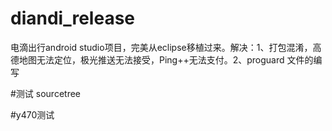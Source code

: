 ﻿# diandi_release
电滴出行android studio项目，完美从eclipse移植过来。解决：1、打包混淆，高德地图无法定位，极光推送无法接受，Ping++无法支付。2、proguard 文件的编写

#测试 sourcetree

#y470测试
